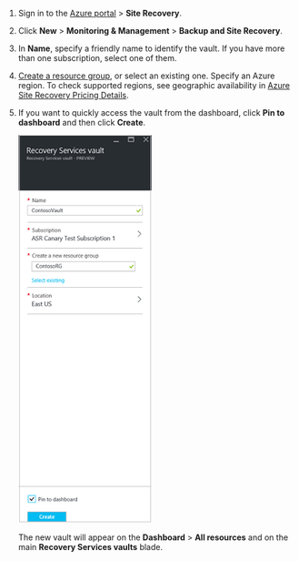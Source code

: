 
1. Sign in to the [Azure portal](https://portal.azure.com) > **Site Recovery**.
2. Click **New** > **Monitoring & Management** > **Backup and Site Recovery**. 
3. In **Name**, specify a friendly name to identify the vault. If you have more than one subscription, select one of them.
4. [Create a resource group](../articles/azure-resource-manager/resource-group-template-deploy-portal.md), or select an existing one. Specify an Azure region. To check supported regions, see geographic availability in [Azure Site Recovery Pricing Details](https://azure.microsoft.com/pricing/details/site-recovery/).
5. If you want to quickly access the vault from the dashboard, click **Pin to dashboard** and then click **Create**.

   ![New vault](./media/site-recovery-create-vault/new-vault-settings.png)

   The new vault will appear on the **Dashboard** > **All resources** and on the main **Recovery Services vaults** blade.
